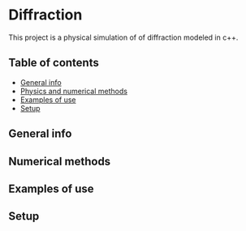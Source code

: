 # Diffraction 
This project is a physical simulation of of diffraction modeled in c++. 

## Table of contents 
* [General info](#general-info)
* [Physics and numerical methods](#physics-and-numerical-methods)
* [Examples of use](#examples-of-use)
* [Setup](#setup)

## General info

## Numerical methods

## Examples of use

## Setup
